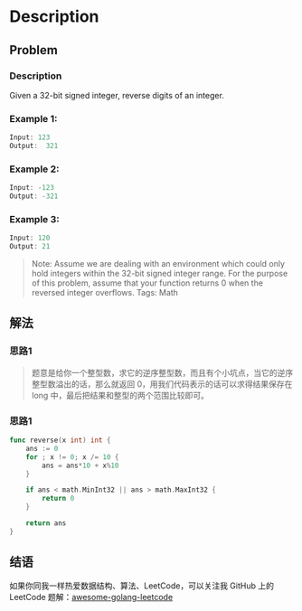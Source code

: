 # Description

## Problem

### Description

Given a 32-bit signed integer, reverse digits of an integer.
### Example 1:
```cpp
Input: 123
Output:  321
```
### Example 2:
```cpp
Input: -123
Output: -321
```
### Example 3:
```cpp
Input: 120
Output: 21
```

> Note: Assume we are dealing with an environment which could only hold integers within the 32-bit signed integer range. For the purpose of this problem, assume that your function returns 0 when the reversed integer overflows.
> Tags: Math

## 解法
### 思路1
> 题意是给你一个整型数，求它的逆序整型数，而且有个小坑点，当它的逆序整型数溢出的话，那么就返回 0，用我们代码表示的话可以求得结果保存在 long 中，最后把结果和整型的两个范围比较即可。
### 思路1
```go
func reverse(x int) int {
	ans := 0
	for ; x != 0; x /= 10 {
		ans = ans*10 + x%10
	}

	if ans < math.MinInt32 || ans > math.MaxInt32 {
		return 0
	}

	return ans
}

```

## 结语

如果你同我一样热爱数据结构、算法、LeetCode，可以关注我 GitHub 上的 LeetCode 题解：[awesome-golang-leetcode][me]

[title]: https://leetcode.com/problems/reverse-integer/description/
[me]: https://github.com/kylesliu/awesome-golang-leetcode


